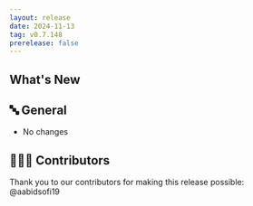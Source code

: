 ```yaml
---
layout: release
date: 2024-11-13
tag: v0.7.148
prerelease: false
---
```


## What's New

## 🔤 General

- No changes

## 👨🏽‍💻 Contributors

Thank you to our contributors for making this release possible:
@aabidsofi19
